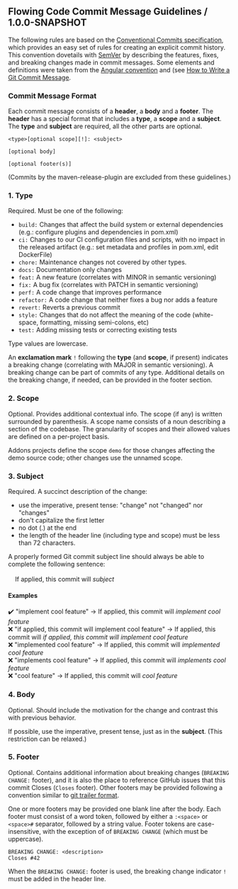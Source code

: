 ## Flowing Code Commit Message Guidelines / 1.0.0-SNAPSHOT

The following rules are based on the [Conventional Commits specification](https://www.conventionalcommits.org/en/v1.0.0/), which provides an easy set of rules for creating an explicit commit history.
This convention dovetails with [SemVer](https://semver.org/spec/v2.0.0.html) by describing the features, fixes, and breaking changes made in commit messages.
Some elements and definitions were taken from the [Angular convention](https://github.com/angular/angular/blob/22b96b9/CONTRIBUTING.md#-commit-message-guidelines) and (see [How to Write a Git Commit Message](https://chris.beams.io/posts/git-commit/).


### Commit Message Format
Each commit message consists of a **header**, a **body** and a **footer**. The **header** has a special format that includes a **type**, a **scope** and a **subject**. The **type** and **subject** are required, all the other parts are optional.

```
<type>[optional scope][!]: <subject>

[optional body]

[optional footer(s)]
```

(Commits by the maven-release-plugin are excluded from these guidelines.)

### 1. Type
Required. Must be one of the following: 
  - `build:` Changes that affect the build system or external dependencies (e.g.: configure plugins and dependencies in pom.xml)
  - `ci:` Changes to our CI configuration files and scripts, with no impact in the released artifact (e.g.: set metadata and profiles in pom.xml, edit DockerFile)
  - `chore:` Maintenance changes not covered by other types.
  - `docs:` Documentation only changes
  - `feat:` A new feature (correlates with MINOR in semantic versioning)
  - `fix:` A bug fix (correlates with PATCH in semantic versioning)
  - `perf:` A code change that improves performance
  - `refactor:` A code change that neither fixes a bug nor adds a feature
  - `revert:` Reverts a previous commit
  - `style:` Changes that do not affect the meaning of the code (white-space, formatting, missing semi-colons, etc)
  - `test:` Adding missing tests or correcting existing tests

Type values are lowercase.

An **exclamation mark** `!` following the **type** (and **scope**, if present) indicates a breaking change (correlating with MAJOR in semantic versioning). A breaking change can be part of commits of any type. Additional details on the breaking change, if needed, can be provided in the footer section.

### 2. Scope
Optional. Provides additional contextual info. The scope (if any) is written surrounded by parenthesis. A scope name consists of a noun describing a section of the codebase.
The granularity of scopes and their allowed values are defined on a per-project basis. 

Addons projects define the scope `demo` for those changes affecting the demo source code; other changes use the unnamed scope. 

### 3. Subject
Required. A succinct description of the change:

* use the imperative, present tense: "change" not "changed" nor "changes"
* don't capitalize the first letter
* no dot (.) at the end
* the length of the header line (including type and scope) must be less than 72 characters.

A properly formed Git commit subject line should always be able to complete the following sentence:<br><br>
&nbsp;&nbsp;&nbsp;&nbsp;If applied, this commit will _subject_

#### Examples
✔️ "implement cool feature" → If applied, this commit will _implement cool feature_<br>
❌ "if applied, this commit will implement cool feature" → If applied, this commit will _if applied, this commit will implement cool feature_<br>
❌ "implemented cool feature" → If applied, this commit will _implemented cool feature_<br>
❌ "implements cool feature" → If applied, this commit will _implements cool feature_<br>
❌ "cool feature" → If applied, this commit will _cool feature_<br>


### 4. Body
Optional. Should include the motivation for the change and contrast this with previous behavior.

If possible, use the imperative, present tense, just as in the **subject**. (This restriction can be relaxed.)

### 5. Footer
Optional. Contains additional information about breaking changes (`BREAKING CHANGE:` footer), and it is also the place to reference GitHub issues that this commit Closes (`Closes` footer). Other footers may be provided following a convention similar to [git trailer format](https://git-scm.com/docs/git-interpret-trailers).

One or more footers may be provided one blank line after the body. Each footer must consist of a word token, followed by either a `:<space>` or `<space>#` separator, followed by a string value. Footer tokens are case-insensitive, with the exception of of `BREAKING CHANGE` (which must be uppercase).

```
BREAKING CHANGE: <description>
Closes #42
```

When the `BREAKING CHANGE:` footer is used, the breaking change indicator `!` must be added in the header line.
